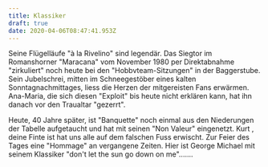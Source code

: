 ```yaml
---
title: Klassiker
draft: true
date: 2020-04-06T08:47:41.953Z
---
```

Seine Flügelläufe "à la Rivelino" sind legendär. Das Siegtor im Romanshorner "Maracana" vom November 1980 per Direktabnahme "zirkuliert" noch heute bei den "Hobbvteam-Sitzungen" in der Baggerstube. Sein Jubelschrei, mitten im Schneegestöber eines kalten Sonntagnachmittages, liess die Herzen der mitgereisten Fans erwärmen. Ana-Maria, die sich diesen "Exploit" bis heute nicht erklären kann, hat ihn danach vor den Traualtar "gezerrt".

Heute, 40 Jahre später, ist "Banquette" noch einmal aus den Niederungen der Tabelle aufgetaucht und hat mit seinen "Non Valeur" eingenetzt. Kurt , deine Finte ist hat uns alle auf dem falschen Fuss erwischt. Zur Feier des Tages eine "Hommage" an vergangene Zeiten. Hier ist George Michael mit seinem Klassiker "don't let the sun go down on me".......